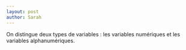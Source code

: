 ```yaml
---
layout: post
author: Sarah
---
```

On distingue deux types de variables : les variables numériques et les variables alphanumériques.
